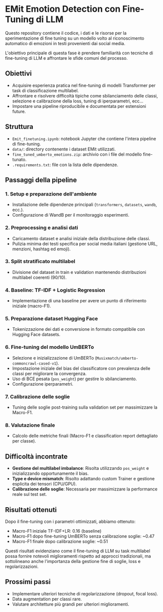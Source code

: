 # EMit Emotion Detection con Fine-Tuning di LLM

Questo repository contiene il codice, i dati e le risorse per la sperimentazione di fine tuning su un modello volto al riconoscimento automatico di emozioni in testi provenienti dai social media.

L'obiettivo principale di questa fase è prendere familiarità con tecniche di fine-tuning di LLM e affrontare le sfide comuni del processo.

## Obiettivi

* Acquisire esperienza pratica nel fine-tuning di modelli Transformer per task di classificazione multilabel.
* Affrontare e risolvere difficoltà tipiche come sbilanciamento delle classi, selezione e calibrazione della loss, tuning di iperparametri, ecc...
* Impostare una pipeline riproducibile e documentata per estensioni future.

## Struttura

* `Emit_finetuning.ipynb`: notebook Jupyter che contiene l'intera pipeline di fine-tuning.
* `data/`: directory contenente i dataset EMit utilizzati.
* `fine_tuned_umberto_emotions.zip`: archivio con i file del modello fine-tunato.
* `.requirements.txt`: file con la lista delle dipendenze.

## Passaggi della pipeline

### 1. Setup e preparazione dell'ambiente

* Installazione delle dipendenze principali (`transformers`, `datasets`, `wandb`, ecc.).
* Configurazione di WandB per il monitoraggio esperimenti.

### 2. Preprocessing e analisi dati

* Caricamento dataset e analisi iniziale della distribuzione delle classi.
* Pulizia minima dei testi specifica per social media italiani (gestione URL, menzioni, hashtag ed emoji).

### 3. Split stratificato multilabel

* Divisione del dataset in train e validation mantenendo distribuzioni multilabel coerenti (90/10).

### 4. Baseline: TF-IDF + Logistic Regression

* Implementazione di una baseline per avere un punto di riferimento iniziale (macro-F1).

### 5. Preparazione dataset Hugging Face

* Tokenizzazione dei dati e conversione in formato compatibile con Hugging Face datasets.

### 6. Fine-tuning del modello UmBERTo

* Selezione e inizializzazione di UmBERTo (`Musixmatch/umberto-commoncrawl-cased-v1`).
* Impostazione iniziale del bias del classificatore con prevalenza delle classi per migliorare la convergenza.
* Uso di BCE pesata (`pos_weight`) per gestire lo sbilanciamento.
* Configurazione iperparametri.

### 7. Calibrazione delle soglie

* Tuning delle soglie post-training sulla validation set per massimizzare la Macro-F1.

### 8. Valutazione finale

* Calcolo delle metriche finali (Macro-F1 e classification report dettagliato per classe).

## Difficoltà incontrate

* **Gestione del multilabel imbalance**: Risolta utilizzando `pos_weight` e inizializzando opportunamente il bias.
* **Type e device mismatch**: Risolto adattando custom Trainer e gestione esplicita dei tensori (CPU/GPU).
* **Calibrazione delle soglie**: Necessaria per massimizzare la performance reale sul test set.

## Risultati ottenuti

Dopo il fine-tuning con i parametri ottimizzati, abbiamo ottenuto:

* Macro-F1 iniziale TF-IDF+LR: 0.16 (baseline)
* Macro-F1 dopo fine-tuning UmBERTo senza calibrazione soglie: \~0.47
* Macro-F1 finale dopo calibrazione soglie: \~0.51

Questi risultati evidenziano come il fine-tuning di LLM su task multilabel possa fornire notevoli miglioramenti rispetto ad approcci tradizionali, ma sottolineano anche l'importanza della gestione fine di soglie, loss e regolarizzazioni.

## Prossimi passi

* Implementare ulteriori tecniche di regolarizzazione (dropout, focal loss).
* Data augmentation per classi rare.
* Valutare architetture più grandi per ulteriori miglioramenti.
